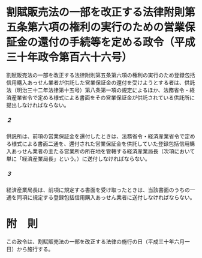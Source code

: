 # 割賦販売法の一部を改正する法律附則第五条第六項の権利の実行のための営業保証金の還付の手続等を定める政令（平成三十年政令第百六十六号）
割賦販売法の一部を改正する法律附則第五条第六項の権利の実行のため登録包括信用購入あっせん業者が供託した営業保証金の還付を受けようとする者は、供託法（明治三十二年法律第十五号）第八条第一項の規定によるほか、法務省令・経済産業省令で定める様式による書面をその営業保証金が供託されている供託所に提出しなければならない。
##### ２
供託所は、前項の営業保証金を還付したときは、法務省令・経済産業省令で定める様式による書面二通を、還付された営業保証金を供託していた登録包括信用購入あっせん業者の主たる営業所の所在地を管轄する経済産業局長（次項において単に「経済産業局長」という。）に送付しなければならない。
##### ３
経済産業局長は、前項に規定する書面を受け取ったときは、当該書面のうちの一通を同項に規定する登録包括信用購入あっせん業者に送付しなければならない。
# 附　則
この政令は、割賦販売法の一部を改正する法律の施行の日（平成三十年六月一日）から施行する。
